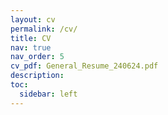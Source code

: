 ```yaml
---
layout: cv
permalink: /cv/
title: CV
nav: true
nav_order: 5
cv_pdf: General_Resume_240624.pdf
description:
toc:
  sidebar: left
---
```

